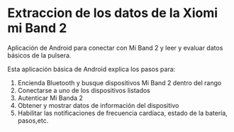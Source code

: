 
# Extraccion de los datos de la Xiomi mi Band 2
Aplicación de Android para conectar con Mi Band 2 y leer y evaluar datos básicos de la pulsera.

Esta aplicación básica de Android explica los pasos para:
1. Encienda Bluetooth y busque dispositivos Mi Band 2 dentro del rango
2. Conectarse a uno de los dispositivos listados
3. Autenticar Mi Banda 2
4. Obtener y mostrar datos de información del dispositivo
5. Habilitar las notificaciones de frecuencia cardíaca, estado de la batería, pasos,etc.
